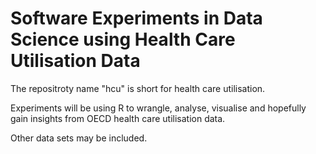 # Software Experiments in Data Science using Health Care Utilisation Data

The repositroty name "hcu" is short for health care utilisation.

Experiments will be using R to wrangle, analyse, visualise and
hopefully gain insights from OECD health care utilisation data.

Other data sets may be included.
